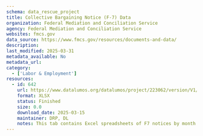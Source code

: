 ```yaml
---
schema: data_rescue_project 
title: Collective Bargaining Notice (F-7) Data
organization: Federal Mediation and Conciliation Service
agency: Federal Mediation and Conciliation Service
websites: fmcs.gov
data_source: https://www.fmcs.gov/resources/documents-and-data/
description: 
last_modified: 2025-03-31
metadata_available: No
metadata_url: 
category:
  - ['Labor & Employment'] 
resources:
  - id: 642
    url: https://www.datalumos.org/datalumos/project/223062/version/V1/view
    format: XLSX
    status: Finished
    size: 0.0
    download_date: 2025-03-15
    maintainer: DRP, DL
    notes: This tab contains Excel spreadsheets of F7 notices by month
---
```

